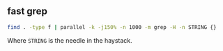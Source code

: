 ## fast grep
```bash
find . -type f | parallel -k -j150% -n 1000 -m grep -H -n STRING {}
```
Where `STRING` is the needle in the haystack.
